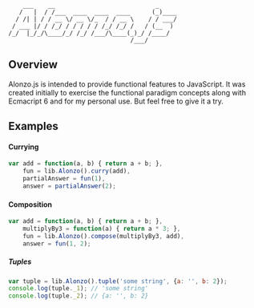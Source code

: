 	    ___    __                            _     
	   /   |  / /___  ____  ____  ____      (_)____
	  / /| | / / __ \/ __ \/_  / / __ \    / / ___/
	 / ___ |/ / /_/ / / / / / /_/ /_/ /   / (__  ) 
	/_/  |_/_/\____/_/ /_/ /___/\____(_)_/ /____/  
	                                  /___/     


## Overview

Alonzo.js is intended to provide functional features to JavaScript. It was created initially to exercise the functional paradigm concepts along with Ecmacript 6 and for my personal use. But feel free to give it a try. 

## Examples

#### Currying

```js
var add = function(a, b) { return a + b; },
	fun = lib.Alonzo().curry(add),
	partialAnswer = fun(1),
	answer = partialAnswer(2);
```

#### Composition

```js
var add = function(a, b) { return a + b; },
	multiplyBy3 = function(a) { return a * 3; },
	fun = lib.Alonzo().compose(multiplyBy3, add),
	answer = fun(1, 2);
```

##### Tuples

```js
var tuple = lib.Alonzo().tuple('some string', {a: '', b: 2});
console.log(tuple._1); // 'some string'
console.log(tuple._2); // {a: '', b: 2}
```
